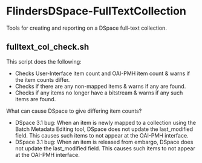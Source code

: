 # FlindersDSpace-FullTextCollection

Tools for creating and reporting on a DSpace full-text collection.

## fulltext_col_check.sh

This script does the following:

- Checks User-Interface item count and OAI-PMH item count & warns if the
  item counts differ.
- Checks if there are any non-mapped items & warns if any are found.
- Checks if any items no longer have a bitstream & warns if any such
  items are found.

What can cause DSpace to give differing item counts?

- DSpace 3.1 bug: When an item is newly mapped to a collection using the
  Batch Metadata Editing tool, DSpace does not update the last_modified
  field. This causes such items to not appear at the OAI-PMH interface.
- DSpace 3.1 bug: When an item is released from embargo, DSpace does
  not update the last_modified field. This causes such items to not
  appear at the OAI-PMH interface.

